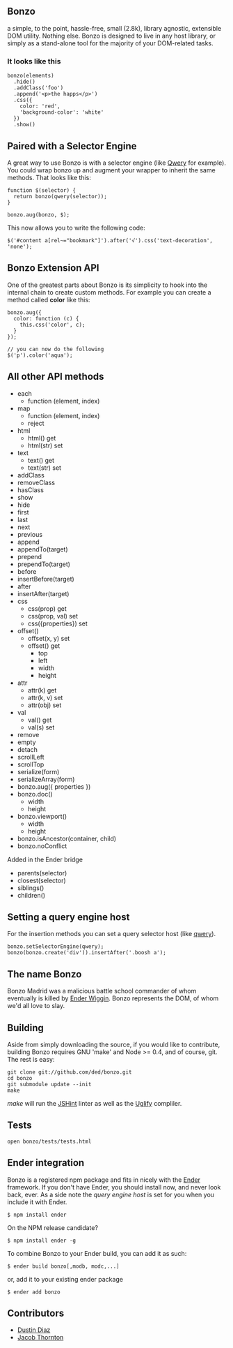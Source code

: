 Bonzo
-----
a simple, to the point, hassle-free, small (2.8k), library agnostic, extensible DOM utility. Nothing else.
Bonzo is designed to live in any host library, or simply as a stand-alone tool for the majority of your DOM-related tasks.

<h3>It looks like this</h3>

    bonzo(elements)
      .hide()
      .addClass('foo')
      .append('<p>the happs</p>')
      .css({
        color: 'red',
        'background-color': 'white'
      })
      .show()

Paired with a Selector Engine
-----------------------------
A great way to use Bonzo is with a selector engine (like [Qwery](https://github.com/ded/qwery) for example). You could wrap bonzo up and augment your wrapper to inherit the same methods. That looks like this:

    function $(selector) {
      return bonzo(qwery(selector));
    }

    bonzo.aug(bonzo, $);

This now allows you to write the following code:

    $('#content a[rel~="bookmark"]').after('√').css('text-decoration', 'none');

Bonzo Extension API
-------------------
One of the greatest parts about Bonzo is its simplicity to hook into the internal chain to create custom methods. For example you can create a method called **color** like this:

    bonzo.aug({
      color: function (c) {
        this.css('color', c);
      }
    });

    // you can now do the following
    $('p').color('aqua');

All other API methods
---------------------

  * each
    - function (element, index)
  * map
    - function (element, index)
    - reject
  * html
    - html() get
    - html(str) set
  * text
    - text() get
    - text(str) set
  * addClass
  * removeClass
  * hasClass
  * show
  * hide
  * first
  * last
  * next
  * previous
  * append
  * appendTo(target)
  * prepend
  * prependTo(target)
  * before
  * insertBefore(target)
  * after
  * insertAfter(target)
  * css
    - css(prop) get
    - css(prop, val) set
    - css({properties}) set
  * offset()
    - offset(x, y) set
    - offset() get
      - top
      - left
      - width
      - height
  * attr
    - attr(k) get
    - attr(k, v) set
    - attr(obj) set
  * val
    - val() get
    - val(s) set
  * remove
  * empty
  * detach
  * scrollLeft
  * scrollTop
  * serialize(form)
  * serializeArray(form)
  * bonzo.aug({ properties })
  * bonzo.doc()
    - width
    - height
  * bonzo.viewport()
    - width
    - height
  * bonzo.isAncestor(container, child)
  * bonzo.noConflict

Added in the Ender bridge

  * parents(selector)
  * closest(selector)
  * siblings()
  * children()

Setting a query engine host
------------------
For the insertion methods you can set a query selector host (like [qwery](https://github.com/ded/qwery)).

    bonzo.setSelectorEngine(qwery);
    bonzo(bonzo.create('div')).insertAfter('.boosh a');

The name Bonzo
--------------
Bonzo Madrid was a malicious battle school commander of whom eventually is killed by [Ender Wiggin](http://en.wikipedia.org/wiki/Ender_Wiggin). Bonzo represents the DOM, of whom we'd all love to slay.

Building
--------
Aside from simply downloading the source, if you would like to contribute, building Bonzo requires GNU 'make' and Node >= 0.4, and of course, git. The rest is easy:

    git clone git://github.com/ded/bonzo.git
    cd bonzo
    git submodule update --init
    make

*make* will run the [JSHint](http://jshint.com) linter as well as the [Uglify](https://github.com/mishoo/UglifyJS) compliler.

Tests
-----

    open bonzo/tests/tests.html

Ender integration
----------
Bonzo is a registered npm package and fits in nicely with the [Ender](http://ender.no.de) framework. If you don't have Ender, you should install now, and never look back, ever. As a side note the *query engine host* is set for you when you include it with Ender.

    $ npm install ender

On the NPM release candidate?

    $ npm install ender -g

To combine Bonzo to your Ender build, you can add it as such:

    $ ender build bonzo[,modb, modc,...]

or, add it to your existing ender package

    $ ender add bonzo

Contributors
-----

  * [Dustin Diaz](https://github.com/ded/bonzo/commits/master?author=ded)
  * [Jacob Thornton](https://github.com/ded/bonzo/commits/master?author=fat)
